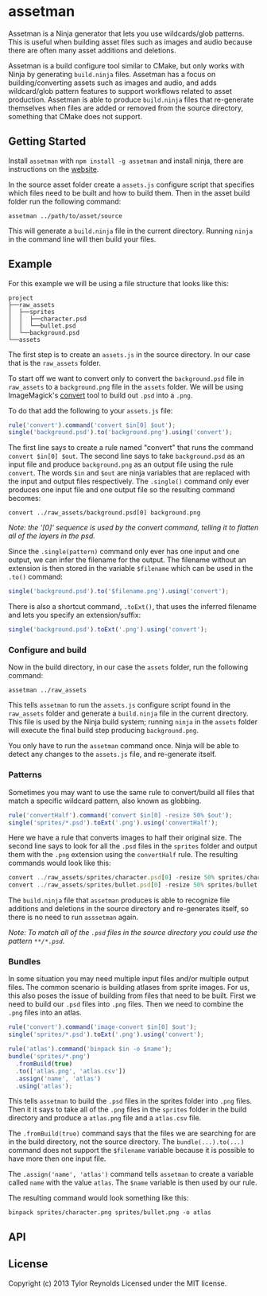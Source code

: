 # assetman

Assetman is a Ninja generator that lets you use wildcards/glob patterns. This is
useful when building asset files such as images and audio because there are often
many asset additions and deletions.

Assetman is a build configure tool similar to CMake, but only works with Ninja
by generating `build.ninja` files. Assetman has a focus on building/converting
assets such as images and audio, and adds wildcard/glob pattern features to 
support workflows related to asset production. Assetman is able to produce
`build.ninja` files that re-generate themselves when files are added or removed
from the source directory, something that CMake does not support.

## Getting Started

Install `assetman` with `npm install -g assetman` and install ninja, there are
instructions on the [website](http://martine.github.io/ninja/).

In the source asset folder create a `assets.js` configure script that specifies
which files need to be built and how to build them. Then in the asset build
folder run the following command:

```
assetman ../path/to/asset/source
```

This will generate a `build.ninja` file in the current directory. Running `ninja`
in the command line will then build your files.

## Example

For this example we will be using a file structure that looks like this:

```
project
├──raw_assets
│  ├──sprites
│  │  ├──character.psd
│  │  └──bullet.psd
│  └──background.psd
└──assets
```

The first step is to create an `assets.js` in the source directory. In our case
that is the `raw_assets` folder.

To start off we want to convert only to convert the `background.psd` file in
`raw_assets` to a `background.png` file in the `assets` folder. We will be using
ImageMagick's [convert](http://www.imagemagick.org/script/convert.php) tool to 
build out `.psd` into a `.png`.

To do that add the following to your `assets.js` file:

```js
rule('convert').command('convert $in[0] $out');
single('background.psd').to('background.png').using('convert');
```

The first line says to create a rule named "convert" that runs the command
`convert $in[0] $out`. The second line says to take `background.psd` as an
input file and produce `background.png` as an output file using the rule
`convert`. The words `$in` and `$out` are ninja variables that are replaced
with the input and output files respectively. The `.single()` command only ever
produces one input file and one output file so the resulting command becomes:

```
convert ../raw_assets/background.psd[0] background.png
```

*Note: the '[0]' sequence is used by the convert command, telling it to flatten all of the layers in the psd.*

Since the `.single(pattern)` command only ever has one input and one output, we 
can infer the filename for the output. The filename without an extension is then
stored in the variable `$filename` which can be used in the `.to()` command:

```js
single('background.psd').to('$filename.png').using('convert');
```

There is also a shortcut command, `.toExt()`, that uses the inferred filename 
and lets you specify an extension/suffix:

```js
single('background.psd').toExt('.png').using('convert');
```

### Configure and build

Now in the build directory, in our case the `assets` folder, run the following
command:

```
assetman ../raw_assets
```

This tells `assetman` to run the `assets.js` configure script found in the 
`raw_assets` folder and generate a `build.ninja` file in the current directory.
This file is used by the Ninja build system; running `ninja` in the `assets`
folder will execute the final build step producing `background.png`.

You only have to run the `assetman` command once. Ninja will be able to detect
any changes to the `assets.js` file, and re-generate itself.

### Patterns

Sometimes you may want to use the same rule to convert/build all files that
match a specific wildcard pattern, also known as globbing.

```js
rule('convertHalf').command('convert $in[0] -resize 50% $out');
single('sprites/*.psd').toExt('.png').using('convertHalf');
```

Here we have a rule that converts images to half their original size. The second
line says to look for all the `.psd` files in the `sprites` folder and output 
them with the `.png` extension using the `convertHalf` rule. The resulting
commands would look like this:

```js
convert ../raw_assets/sprites/character.psd[0] -resize 50% sprites/character.png
convert ../raw_assets/sprites/bullet.psd[0] -resize 50% sprites/bullet.png
```

The `build.ninja` file that `assetman` produces is able to recognize file additions
and deletions in the source directory and re-generates itself, so there is no
need to run `asssetman` again.

*Note: To match all of the `.psd` files in the source directory you could use the pattern `**/*.psd`.*

### Bundles

In some situation you may need multiple input files and/or multiple output files.
The common scenario is building atlases from sprite images. For us, this also
poses the issue of building from files that need to be built. First we need to
build our `.psd` files into `.png` files. Then we need to combine the `.png` files
into an atlas.

```js
rule('convert').command('image-convert $in[0] $out');
single('sprites/*.psd').toExt('.png').using('convert');

rule('atlas').command('binpack $in -o $name');
bundle('sprites/*.png')
  .fromBuild(true)
  .to(['atlas.png', 'atlas.csv'])
  .assign('name', 'atlas')
  .using('atlas');
```

This tells `assetman` to build the `.psd` files in the sprites folder into `.png`
files. Then it it says to take all of the `.png` files in the `sprites` folder
in the build directory and produce a `atlas.png` file and a `atlas.csv` file.

The `.fromBuild(true)` command says that the files we are searching for are in
the build directory, not the source directory. The `bundle(...).to(...)` command
does not support the `$filename` variable because it is possible to have more
then one input file.

The `.assign('name', 'atlas')` command tells `assetman` to create a variable
called `name` with the value `atlas`. The `$name` variable is then used by
our rule.

The resulting command would look something like this:

```
binpack sprites/character.png sprites/bullet.png -o atlas
```

## API

## License
Copyright (c) 2013 Tylor Reynolds
Licensed under the MIT license.

